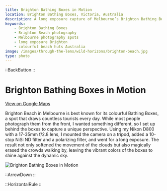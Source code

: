 ```yaml
---
title: Brighton Bathing Boxes in Motion
location: Brighton Bathing Boxes, Victoria, Australia
description: A long exposure capture of Melbourne’s Brighton Bathing Boxes, taken from a unique angle to reveal vibrant colors and dramatic moving skies.
keywords:
    - Brighton Bathing Boxes
    - Brighton Beach photography
    - Melbourne photography spots
    - long exposure Brighton
    - colourful beach huts Australia
image: /images/through-the-lens/wild-horizons/brighton-beach.jpg
type: photo
---
```


::BackButton
::

# Brighton Bathing Boxes in Motion

<a href="https://www.google.com/maps/search/?api=1&query=Brighton+Bathing+Boxes,+Victoria,+Australia" target="_blank" rel="noopener noreferrer">View on Google Maps</a>

Brighton Beach in Melbourne is best known for its colourful Bathing Boxes, a spot that draws countless tourists every day. While most people photograph them from the front, I wanted something different, so I set up behind the boxes to capture a unique perspective. Using my Nikon D800 with a 17-35mm f/2.8 lens, I mounted the camera on a tripod, added a 10-stop NiSi ND filter and a polarizing filter, and went for a long exposure. The result not only softened the movement of the clouds but also magically erased the crowds walking by, leaving the vibrant colors of the boxes to shine against the dynamic sky.

![Brighton Bathing Boxes in Motion](/images/through-the-lens/wild-horizons/brighton-beach.jpg)

<div class="mb-8"></div>

::ArrowDown
::

<div class="mb-8"></div>

::HorizontalRule
::
